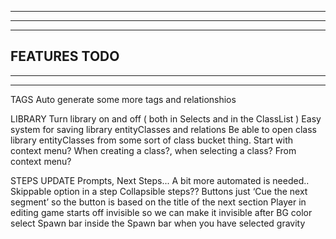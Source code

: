 --------------------------------------------------------------------------------------
--------------------------------------------------------------------------------------
--------------------------------------------------------------------------------------
FEATURES TODO
--------------------------------------------------------------------------------------
--------------------------------------------------------------------------------------
--------------------------------------------------------------------------------------

TAGS
  Auto generate some more tags and relationshios

LIBRARY
  Turn library on and off ( both in Selects and in the ClassList )
  Easy system for saving library entityClasses and relations
  Be able to open class library entityClasses from some sort of class bucket thing. Start with context menu?
  When creating a class?, when selecting a class? From context menu?

STEPS UPDATE
  Prompts, Next Steps...
  A bit more automated is needed..
  Skippable option in a step
  Collapsible steps??
  Buttons just ‘Cue the next segment’ so the button is based on the title of the next section
  Player in editing game starts off invisible so we can make it invisible after BG color select
  Spawn bar inside the Spawn bar when you have selected gravity
  